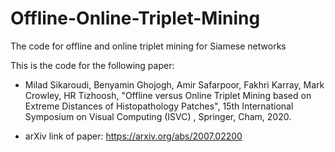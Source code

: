 # Offline-Online-Triplet-Mining

The code for offline and online triplet mining for Siamese networks

This is the code for the following paper:

- Milad Sikaroudi, Benyamin Ghojogh, Amir Safarpoor, Fakhri Karray, Mark Crowley, HR Tizhoosh, "Offline versus Online Triplet Mining based on Extreme Distances of Histopathology Patches", 15th International Symposium on Visual Computing (ISVC) , Springer, Cham, 2020. 

- arXiv link of paper: https://arxiv.org/abs/2007.02200
